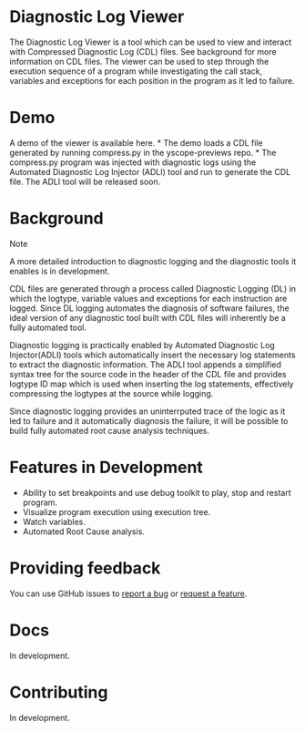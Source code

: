 # Diagnostic Log Viewer

The Diagnostic Log Viewer is a tool which can be used to view and interact with Compressed Diagnostic Log (CDL) files. See background for more information on CDL files. The viewer can be used to step through the execution sequence of a program while investigating the call stack, variables and exceptions for each position in the program as it led to failure.

# Demo 

A demo of the viewer is available here.
    * The demo loads a CDL file generated by running compress.py in the yscope-previews repo.
    * The compress.py program was injected with diagnostic logs using the Automated Diagnostic Log Injector (ADLI) tool and run to generate the CDL file. The ADLI tool will be released soon.

# Background

> [!NOTE]  
> A more detailed introduction to diagnostic logging and the diagnostic tools it enables is in development.

CDL files are generated through a process called Diagnostic Logging (DL) in which the logtype, variable values and exceptions for each instruction are logged. Since DL logging automates the diagnosis of software failures, the ideal version of any diagnostic tool built with CDL files will inherently be a fully automated tool. 

Diagnostic logging is practically enabled by Automated Diagnostic Log Injector(ADLI) tools which automatically insert the necessary log statements to extract the diagnostic information. The ADLI tool appends a simplified syntax tree for the source code in the header of the CDL file and provides logtype ID map which is used when inserting the log statements, effectively compressing the logtypes at the source while logging. 

Since diagnostic logging provides an uninterrputed trace of the logic as it led to failure and it automatically diagnosis the failure, it will be possible to build fully automated root cause analysis techniques. 

# Features in Development

* Ability to set breakpoints and use debug toolkit to play, stop and restart program. 
* Visualize program execution using execution tree.
* Watch variables. 
* Automated Root Cause analysis.

# Providing feedback

You can use GitHub issues to [report a bug][bug-report] or [request a feature][feature-req].

# Docs

In development.

# Contributing

In development.


[bug-report]: https://github.com/vishalpalaniappan/diagnostic-log-viewer/issues
[feature-req]: https://github.com/vishalpalaniappan/diagnostic-log-viewer/issues
